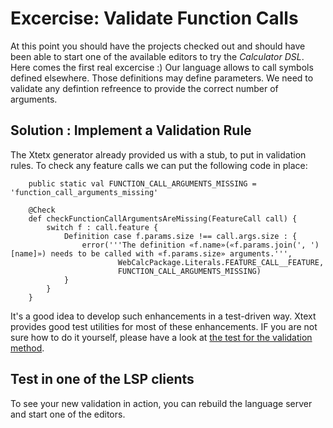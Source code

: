 # Excercise: Validate Function Calls

At this point you should have the projects checked out and should have been able to start one of the available editors to try the _Calculator DSL_. Here comes the first real excercise :) 
Our language allows to call symbols defined elsewhere. Those definitions may define parameters. We need to validate any defintion refreence to provide the correct number of arguments.

## Solution : Implement a Validation Rule

The Xtetx generator already provided us with a stub, to put in validation rules. To check any feature calls we can put the following code in place:

```{xtend}
	public static val FUNCTION_CALL_ARGUMENTS_MISSING = 'function_call_arguments_missing'

	@Check
	def checkFunctionCallArgumentsAreMissing(FeatureCall call) {
		switch f : call.feature {
			Definition case f.params.size !== call.args.size : {
				error('''The definition «f.name»(«f.params.join(', ')[name]») needs to be called with «f.params.size» arguments.''', 
						WebCalcPackage.Literals.FEATURE_CALL__FEATURE,
						FUNCTION_CALL_ARGUMENTS_MISSING)
			}
		}
	}
```

It's a good idea to develop such enhancements in a test-driven way. Xtext provides good test utilities for most of these enhancements. 
IF you are not sure how to do it yourself, please have a look at [the test for the validation method](org.xtext.calc.parent/org.xtext.calc/src/test/java/org/xtext/calc/tests/ValidationTest.xtend).

## Test in one of the LSP clients

To see your new validation in action, you can rebuild the language server and start one of the editors.